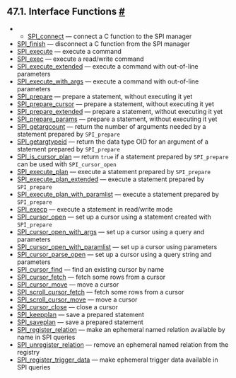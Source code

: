 ## 47.1. Interface Functions [#](#SPI-INTERFACE)

  * *   [SPI\_connect](spi-spi-connect) — connect a C function to the SPI manager
  * [SPI\_finish](spi-spi-finish) — disconnect a C function from the SPI manager
  * [SPI\_execute](spi-spi-execute) — execute a command
  * [SPI\_exec](spi-spi-exec) — execute a read/write command
  * [SPI\_execute\_extended](spi-spi-execute-extended) — execute a command with out-of-line parameters
  * [SPI\_execute\_with\_args](spi-spi-execute-with-args) — execute a command with out-of-line parameters
  * [SPI\_prepare](spi-spi-prepare) — prepare a statement, without executing it yet
  * [SPI\_prepare\_cursor](spi-spi-prepare-cursor) — prepare a statement, without executing it yet
  * [SPI\_prepare\_extended](spi-spi-prepare-extended) — prepare a statement, without executing it yet
  * [SPI\_prepare\_params](spi-spi-prepare-params) — prepare a statement, without executing it yet
  * [SPI\_getargcount](spi-spi-getargcount) — return the number of arguments needed by a statement prepared by `SPI_prepare`
  * [SPI\_getargtypeid](spi-spi-getargtypeid) — return the data type OID for an argument of a statement prepared by `SPI_prepare`
  * [SPI\_is\_cursor\_plan](spi-spi-is-cursor-plan) — return `true` if a statement prepared by `SPI_prepare` can be used with `SPI_cursor_open`
  * [SPI\_execute\_plan](spi-spi-execute-plan) — execute a statement prepared by `SPI_prepare`
  * [SPI\_execute\_plan\_extended](spi-spi-execute-plan-extended) — execute a statement prepared by `SPI_prepare`
  * [SPI\_execute\_plan\_with\_paramlist](spi-spi-execute-plan-with-paramlist) — execute a statement prepared by `SPI_prepare`
  * [SPI\_execp](spi-spi-execp) — execute a statement in read/write mode
  * [SPI\_cursor\_open](spi-spi-cursor-open) — set up a cursor using a statement created with `SPI_prepare`
  * [SPI\_cursor\_open\_with\_args](spi-spi-cursor-open-with-args) — set up a cursor using a query and parameters
  * [SPI\_cursor\_open\_with\_paramlist](spi-spi-cursor-open-with-paramlist) — set up a cursor using parameters
  * [SPI\_cursor\_parse\_open](spi-spi-cursor-parse-open) — set up a cursor using a query string and parameters
  * [SPI\_cursor\_find](spi-spi-cursor-find) — find an existing cursor by name
  * [SPI\_cursor\_fetch](spi-spi-cursor-fetch) — fetch some rows from a cursor
  * [SPI\_cursor\_move](spi-spi-cursor-move) — move a cursor
  * [SPI\_scroll\_cursor\_fetch](spi-spi-scroll-cursor-fetch) — fetch some rows from a cursor
  * [SPI\_scroll\_cursor\_move](spi-spi-scroll-cursor-move) — move a cursor
  * [SPI\_cursor\_close](spi-spi-cursor-close) — close a cursor
  * [SPI\_keepplan](spi-spi-keepplan) — save a prepared statement
  * [SPI\_saveplan](spi-spi-saveplan) — save a prepared statement
  * [SPI\_register\_relation](spi-spi-register-relation) — make an ephemeral named relation available by name in SPI queries
  * [SPI\_unregister\_relation](spi-spi-unregister-relation) — remove an ephemeral named relation from the registry
  * [SPI\_register\_trigger\_data](spi-spi-register-trigger-data) — make ephemeral trigger data available in SPI queries